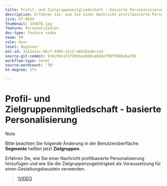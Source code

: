 ```yaml
---
title: Profil- und Zielgruppenmitgliedschaft - basierte Personalisierung
description: Erfahren Sie, wie Sie einer Nachricht profilbasierte Personalisierung hinzufügen und wie Sie die Zielgruppenzugehörigkeit als Voraussetzung für einen Gestaltungsbaustein verwenden.
jira: KT-8034
thumbnail: 334078.jpg
feature: Personalization
doc-type: feature video
team: PM
role: User
level: Beginner
exl-id: 3a11a1ac-9bc7-4485-a1c2-a6b1beabcce4
source-git-commit: 9c0c99ca72739d1ea868cabd2ef99f998baba76b
workflow-type: tm+mt
source-wordcount: '70'
ht-degree: 17%

---
```


# Profil- und Zielgruppenmitgliedschaft - basierte Personalisierung

>[!NOTE]
>Bitte beachten Sie folgende Änderung in der Benutzeroberfläche: **Segmente** heißen jetzt **Zielgruppen**.

Erfahren Sie, wie Sie einer Nachricht profilbasierte Personalisierung hinzufügen und wie Sie die Zielgruppenzugehörigkeit als Voraussetzung für einen Gestaltungsbaustein verwenden.

>[!VIDEO](https://video.tv.adobe.com/v/334078?quality=12&learn=on)

